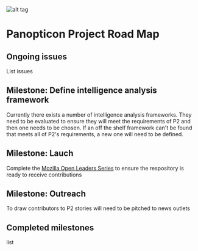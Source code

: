 ![alt tag](https://user-images.githubusercontent.com/24201238/29351849-9c3087b4-82b8-11e7-8fed-350e3b8b4945.png)

# Panopticon Project Road Map

## Ongoing issues
List issues

## Milestone: Define intelligence analysis framework
Currently there exists a number of intelligence analysis frameworks. They need to be evaluated to ensure they will meet the requirements of P2 and then one needs to be chosen. If an off the shelf framework can't be found that meets all of P2's requirements, a new one will need to be defined.

## Milestone: Lauch
Complete the [Mozilla Open Leaders Series](https://mozilla.github.io/open-leadership-training-series) to ensure the respository is ready to receive contributions

## Milestone: Outreach
To draw contributors to P2 stories will need to be pitched to news outlets

## Completed milestones
list
